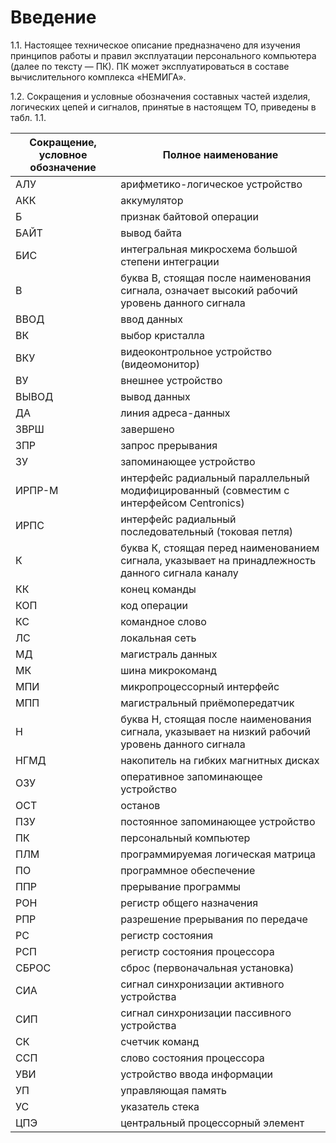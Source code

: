 # Введение

1.1. Настоящее техническое описание предназначено для изучения принципов
работы и правил эксплуатации персонального компьютера (далее по тексту — ПК).
ПК может эксплуатироваться в составе вычислительного комплекса «НЕМИГА».

1.2. Сокращения и условные обозначения составных частей изделия, логических
цепей и сигналов, принятые в настоящем ТО, приведены в табл. 1.1.

| Сокращение, условное обозначение | Полное наименование |
| ------ | --- |
| АЛУ    | арифметико-логическое устройство |
| АКК    | аккумулятор |
| Б      |  признак байтовой операции |
| БАЙТ   | вывод байта |
| БИС    | интегральная микросхема большой степени интеграции |
| В      | буква В, стоящая после наименования сигнала, означает высокий рабочий уровень данного сигнала |
| ВВОД   | ввод данных |
| ВК     | выбор кристалла |
| ВКУ    | видеоконтрольное устройство (видеомонитор) |
| ВУ     | внешнее устройство |
| ВЫВОД  | вывод данных |
| ДА     | линия адреса-данных |
| ЗВРШ   | завершено |
| ЗПР    | запрос прерывания |
| ЗУ     | запоминающее устройство |
| ИРПР-М | интерфейс радиальный параллельный модифицированный (совместим с интерфейсом Centronics) |
| ИРПС   | интерфейс радиальный последовательный (токовая петля) |
| К      | буква К, стоящая перед наименованием сигнала, указывает на принадлежность данного сигнала каналу |
| КК     | конец команды |
| КОП    | код операции |
| КС     | командное слово |
| ЛС     | локальная сеть |
| МД     | магистраль данных |
| МК     | шина микрокоманд |
| МПИ    | микропроцессорный интерфейс |
| МПП    | магистральный приёмопередатчик |
| Н      | буква Н, стоящая после наименования сигнала, указывает на низкий рабочий уровень данного сигнала |
| НГМД   | накопитель на гибких магнитных дисках |
| ОЗУ    | оперативное запоминающее устройство |
| ОСТ    | останов |
| ПЗУ    | постоянное запоминающее устройство |
| ПК     | персональный компьютер |
| ПЛМ    | программируемая логическая матрица |
| ПО     | программное обеспечение |
| ППР    | прерывание программы |
| РОН    | регистр общего назначения |
| РПР    | разрешение прерывания по передаче |
| РС     | регистр состояния |
| РСП    | регистр состояния процессора |
| СБРОС  | сброс (первоначальная установка) |
| СИА    | сигнал синхронизации активного устройства |
| СИП    | сигнал синхронизации пассивного устройства |
| СК     | счетчик команд |
| ССП    | слово состояния процессора |
| УВИ    | устройство ввода информации |
| УП     | управляющая память |
| УС     | указатель стека |
| ЦПЭ    | центральный процессорный элемент |


